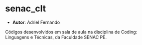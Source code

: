# senac_clt
* <b>Autor</b>: Adriel Fernando

Códigos desenvolvidos em sala de aula na disciplina de Coding: Linguagens e Técnicas, da Faculdade SENAC PE.
